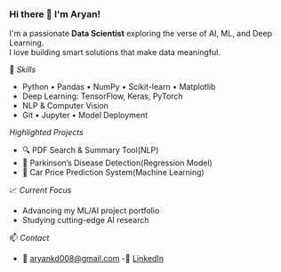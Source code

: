 ### Hi there 👋 I'm Aryan!

I'm a passionate **Data Scientist** exploring the verse of AI, ML, and Deep Learning.  
I love building smart solutions that make data meaningful.

🧠 *Skills*
- Python • Pandas • NumPy • Scikit-learn • Matplotlib
- Deep Learning: TensorFlow, Keras, PyTorch
- NLP & Computer Vision
- Git • Jupyter • Model Deployment

*Highlighted Projects*
- 🔍 PDF Search & Summary Tool(NLP)
- 🧠 Parkinson’s Disease Detection(Regression Model)
- 🚗 Car Price Prediction System(Machine Learning)


📈 *Current Focus*
- Advancing my ML/AI project portfolio
- Studying cutting-edge AI research


📫 *Contact*
- 📧 aryankd008@gmail.com
-🔗 [LinkedIn](https://www.linkedin.com/in/aryan-kumar-dubey-b392b5372/?lipi=urn%3Ali%3Apage%3Ad_flagship3_feed%3BfO9VlweUTfuJ4O9ThDIdyg%3D%3D)
